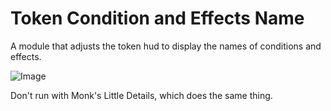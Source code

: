 # Token Condition and Effects Name

A module that adjusts the token hud to display the names of conditions and effects.

![Image](https://github.com/user-attachments/assets/95242210-0d4e-4973-89d6-076dcdce7d33)

Don't run with Monk's Little Details, which does the same thing.
